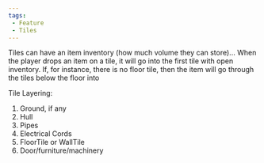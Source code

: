 ```yaml
---
tags:
 - Feature
 - Tiles
---
```


Tiles can have an item inventory (how much volume they can store)... When the player drops an item on a tile, it will go into the first tile with open inventory. If, for instance, there is no floor tile, then the item will go through the tiles below the floor into 

Tile Layering:
1. Ground, if any
2. Hull
3. Pipes
4. Electrical Cords
5. FloorTile or WallTile
6. Door/furniture/machinery